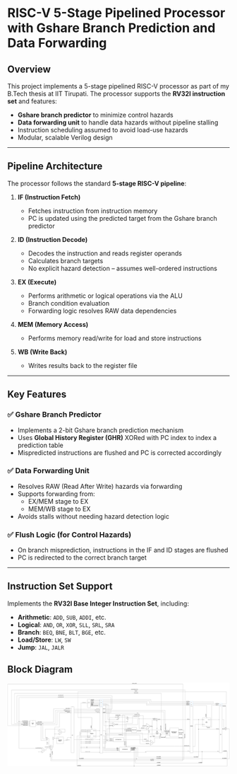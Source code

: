 # RISC-V 5-Stage Pipelined Processor with Gshare Branch Prediction and Data Forwarding

## Overview

This project implements a 5-stage pipelined RISC-V processor as part of my B.Tech thesis at IIT Tirupati. The processor supports the **RV32I instruction set** and features:

- **Gshare branch predictor** to minimize control hazards
- **Data forwarding unit** to handle data hazards without pipeline stalling
- Instruction scheduling assumed to avoid load-use hazards
- Modular, scalable Verilog design

---

## Pipeline Architecture

The processor follows the standard **5-stage RISC-V pipeline**:

1. **IF (Instruction Fetch)**  
   - Fetches instruction from instruction memory  
   - PC is updated using the predicted target from the Gshare branch predictor

2. **ID (Instruction Decode)**  
   - Decodes the instruction and reads register operands  
   - Calculates branch targets  
   - No explicit hazard detection – assumes well-ordered instructions

3. **EX (Execute)**  
   - Performs arithmetic or logical operations via the ALU  
   - Branch condition evaluation  
   - Forwarding logic resolves RAW data dependencies

4. **MEM (Memory Access)**  
   - Performs memory read/write for load and store instructions

5. **WB (Write Back)**  
   - Writes results back to the register file

---

## Key Features

### ✅ Gshare Branch Predictor
- Implements a 2-bit Gshare branch prediction mechanism  
- Uses **Global History Register (GHR)** XORed with PC index to index a prediction table  
- Mispredicted instructions are flushed and PC is corrected accordingly

### ✅ Data Forwarding Unit
- Resolves RAW (Read After Write) hazards via forwarding  
- Supports forwarding from:
  - EX/MEM stage to EX
  - MEM/WB stage to EX
- Avoids stalls without needing hazard detection logic

### ✅ Flush Logic (for Control Hazards)
- On branch misprediction, instructions in the IF and ID stages are flushed  
- PC is redirected to the correct branch target

---

## Instruction Set Support

Implements the **RV32I Base Integer Instruction Set**, including:

- **Arithmetic**: `ADD`, `SUB`, `ADDI`, etc.  
- **Logical**: `AND`, `OR`, `XOR`, `SLL`, `SRL`, `SRA`  
- **Branch**: `BEQ`, `BNE`, `BLT`, `BGE`, etc.  
- **Load/Store**: `LW`, `SW`  
- **Jump**: `JAL`, `JALR`

## Block Diagram

![RISC-V Pipeline Diagram](RV32I_Pipelined_Architecture.png)
